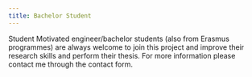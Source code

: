 ```yaml
---
title: Bachelor Student
---
```


Student
Motivated engineer/bachelor students (also from Erasmus programmes) are always welcome to join this project and improve their research skills and perform their thesis. For more information please contact me through the contact form.